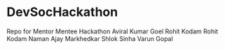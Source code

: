 # DevSocHackathon

Repo for Mentor Mentee Hackathon
Aviral Kumar Goel
Rohit Kodam
Rohit Kodam
Naman Ajay Markhedkar
Shlok Sinha
Varun Gopal

